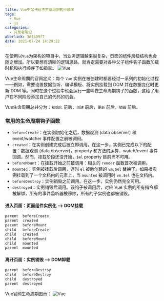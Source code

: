 ```yaml
---
title: Vue中父子组件生命周期执行顺序
tags:
  - Vue
  - js
categories:
  - 开发者笔记
abbrlink: 367439f7
date: 2021-07-24 14:29:22
---
```


在使用以`Vue`为架构的项目中，当业务逻辑越来越复杂，页面的组件层级结构也会随之增加。所以要想有清晰的逻辑思路，就肯定需要对各种父子组件钩子函数加载时机和执行顺序了如指掌。
![Vue](//tiven.cn/assets/img/img-vue-logo.png)

<!-- more -->
Vue生命周期的官网定义：每个 `Vue` 实例在被创建时都要经过一系列的初始化过程——例如，需要设置数据监听、编译模板、将实例挂载到 DOM 并在数据变化时更新 DOM 等。同时在这个过程中也会运行一些叫做生命周期钩子的函数，这给了用户在不同阶段添加自己的代码的机会。

Vue生命周期总共分为：`初始化` 前后，`创建` 前后，`更新` 前后，`销毁` 前后。

### 常用的生命周期钩子函数

* `beforeCreate`：在实例初始化之后，数据观测 (data observer) 和 event/watcher 事件配置之前被调用。
* `created`：在实例创建完成后被立即调用。在这一步，实例已完成以下的配置：数据观测 (data observer)，property 和方法的运算，watch/event 事件回调。然而，挂载阶段还没开始，`$el` property 目前尚不可用。
* `beforeMount`：在挂载开始之前被调用：相关的 `render` 函数首次被调用。
* `mounted`：实例被挂载后调用，这时 `el` 被新创建的 `vm.$el` 替换了。如果根实例挂载到了一个文档内的元素上，当 `mounted` 被调用时 `vm.$el` 也在文档内。
* `beforeDestroy`：实例销毁之前调用。在这一步，实例仍然完全可用。
* `destroyed`：实例销毁后调用。该钩子被调用后，对应 Vue 实例的所有指令都被解绑，所有的事件监听器被移除，所有的子实例也都被销毁。

#### 进入页面：页面组件实例化 --> DOM挂载 

```html
parent  beforeCreate
parent  created
parent  beforeMount
child   beforeCreate
child   created
child   beforeMount
child   mounted
parent  mounted
```

#### 离开页面：实例销毁 --> DOM卸载

```html
parent  beforeDestroy
child   beforeDestroy
child   destroyed
parent  destroyed
```

Vue官网生命周期图示：
![Vue](//tiven.cn/assets/img/img-vue-life.png)